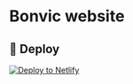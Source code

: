 # Bonvic website

## 🚀 Deploy

[![Deploy to Netlify](https://www.netlify.com/img/deploy/button.svg)](https://nyabuya.com)
